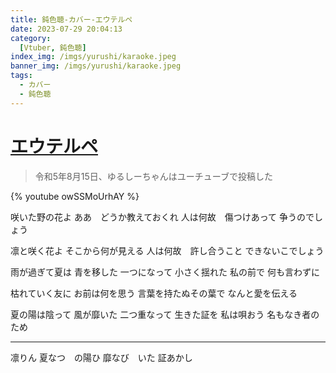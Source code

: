 ```yaml
---
title: 鈍色聴-カバー-エウテルペ
date: 2023-07-29 20:04:13
category:
  [Vtuber, 鈍色聴]
index_img: /imgs/yurushi/karaoke.jpeg
banner_img: /imgs/yurushi/karaoke.jpeg
tags:
  - カバー
  - 鈍色聴
---
```


<script src='/js/diy/resize-ifram.js'></script>

# [エウテルペ](https://www.youtube.com/watch?v=owSSMoUrhAY)

> 令和5年8月15日、ゆるしーちゃんはユーチューブで投稿した

{% youtube owSSMoUrhAY %}

咲いた野の花よ
ああ　どうか教えておくれ
人は何故　傷つけあって
争うのでしょう

凛と咲く花よ
そこから何が見える
人は何故　許し合うこと
できないこでしょう

雨が過ぎて夏は
青を移した
一つになって
小さく揺れた
私の前で
何も言わずに

枯れていく友に
お前は何を思う
言葉を持たぬその葉で
なんと愛を伝える

夏の陽は陰って
風が靡いた
二つ重なって
生きた証を
私は唄おう
名もなき者のため 

- - -

凛りん
夏なつ　の陽ひ
靡なび　いた
証あかし
